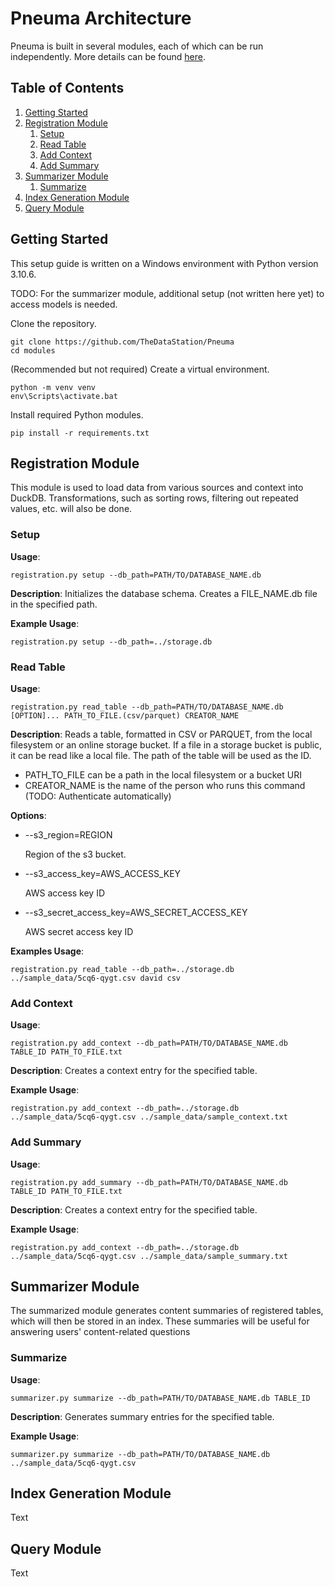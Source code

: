 # Pneuma Architecture

Pneuma is built in several modules, each of which can be run independently. More details can be found [here](https://docs.google.com/document/d/16MsdIs80NssVtIhMq4r0RxXSpTKts_1MyyU2gf6ncpc).

## Table of Contents
1. [Getting Started](#getting-started)
2. [Registration Module](#registration-module)
    1. [Setup](#setup)
    2. [Read Table](#read-table)
    3. [Add Context](#add-context)
    4. [Add Summary](#add-summary)
3. [Summarizer Module](#summarizer-module)
    1. [Summarize](#summarize)
4. [Index Generation Module](#index-generation-module)
5. [Query Module](#query-module)

## Getting Started
This setup guide is written on a Windows environment with Python version 3.10.6.

TODO: For the summarizer module, additional setup (not written here yet) to access models is needed.

Clone the repository.
```shell
git clone https://github.com/TheDataStation/Pneuma
cd modules
```

(Recommended but not required) Create a virtual environment.

```
python -m venv venv
env\Scripts\activate.bat
```

Install required Python modules.

```
pip install -r requirements.txt
```

## Registration Module
This module is used to load data from various sources and context into DuckDB. Transformations, such as sorting rows, filtering out repeated values, etc. will also be done.

### Setup 
**Usage**: 
```shell
registration.py setup --db_path=PATH/TO/DATABASE_NAME.db
```

**Description**: Initializes the database schema. Creates a FILE_NAME.db file in the specified path.

**Example Usage**: 
```shell
registration.py setup --db_path=../storage.db
```

### Read Table
**Usage**: 
```shell
registration.py read_table --db_path=PATH/TO/DATABASE_NAME.db [OPTION]... PATH_TO_FILE.(csv/parquet) CREATOR_NAME
```

**Description**: Reads a table, formatted in CSV or PARQUET, from the local filesystem or an online storage bucket. If a file in a storage bucket is public, it can be read like a local file. The path of the table will be used as the ID.

- PATH_TO_FILE can be a path in the local filesystem or a bucket URI
- CREATOR_NAME is the name of the person who runs this command (TODO: Authenticate automatically)

**Options**:
- --s3_region=REGION

    Region of the s3 bucket.

-  --s3_access_key=AWS_ACCESS_KEY

    AWS access key ID

- --s3_secret_access_key=AWS_SECRET_ACCESS_KEY

    AWS secret access key ID

**Examples Usage**: 
```shell
registration.py read_table --db_path=../storage.db ../sample_data/5cq6-qygt.csv david csv
```

### Add Context
**Usage**: 
```shell
registration.py add_context --db_path=PATH/TO/DATABASE_NAME.db TABLE_ID PATH_TO_FILE.txt
```

**Description**: Creates a context entry for the specified table.

**Example Usage**: 
```shell
registration.py add_context --db_path=../storage.db ../sample_data/5cq6-qygt.csv ../sample_data/sample_context.txt
```

### Add Summary
**Usage**: 
```shell
registration.py add_summary --db_path=PATH/TO/DATABASE_NAME.db TABLE_ID PATH_TO_FILE.txt
```

**Description**: Creates a context entry for the specified table.

**Example Usage**: 
```shell
registration.py add_context --db_path=../storage.db ../sample_data/5cq6-qygt.csv ../sample_data/sample_summary.txt
```

## Summarizer Module
The summarized module generates content summaries of registered tables, which will then be stored in an index. These summaries will be useful for answering users' content-related questions

### Summarize
**Usage**: 
```shell
summarizer.py summarize --db_path=PATH/TO/DATABASE_NAME.db TABLE_ID
```

**Description**: Generates summary entries for the specified table.

**Example Usage**: 
```shell
summarizer.py summarize --db_path=PATH/TO/DATABASE_NAME.db ../sample_data/5cq6-qygt.csv
```

## Index Generation Module
Text

## Query Module
Text